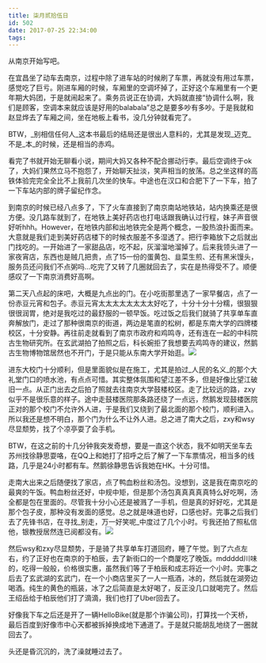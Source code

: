 ```yaml
---
title: 柒月贰拾伍日
id: 502
date: 2017-07-25 22:34:00
tags:
---
```


从南京开始写吧。

在宜昌坐了动车去南京，过程中除了进车站的时候刷了车票，再就没有用过车票，感觉吃了巨亏。刚进车厢的时候，车厢里的空调坏掉了，正好这个车厢里有一个更年期大妈团，于是就闹起来了。乘务员说正在协调，大妈就直接“协调什么啊，我们是顾客，空调本来就应该是好用的balabala”总之是要多吵有多吵。于是我就和赵显烨去了车厢之间，坐在地板上看书，没几分钟就看完了。

BTW，_别相信任何人_这本书最后的结局还是很出人意料的，尤其是发现_迈克_不是_本_的时候，还是相当的赤鸡。

看完了书就开始无聊看小说，期间大妈又各种不配合挪动行李。最后空调终于ok了，大妈们果然立马不抱怨了，开始聊天扯淡，笑声相当的放荡。总之坐这样的高铁体验完完全全比不上我前几次坐的快车。中途也在汉口和合肥下了一下车，拍了一下车站内部的牌子留纪作念。

到南京的时候已经八点多了，下了火车直接到了南京南站地铁站，站内换乘还是很方便。没几路车就到了，在地铁上美好药店也打电话跟我确认过行程，妹子声音很好听hhh。However，在地铁内部和出地铁完全是两个概念，一股热浪扑面而来。大意就是我们走到美好药店楼下的时候衣服差不多湿透了。把行李箱放下之后就出门找吃的。一开始进了一家甜品店，吃不起，灰溜溜地溜掉了。后来我领头进了一家夜宵店，东西也是贼几把贵，点了15一份的蛋黄包、韭菜生煎、还有黑米馒头，服务员还问我们不点粥吗...吃完了又转了几圈就回去了，实在是热得受不了。顺便感叹了一下南京消费好高啊。

第二天八点起的床吧，大概是九点出的门。在小吃街那里选了一家早餐店，点了一份赤豆元宵和包子。赤豆元宵太太太太太太太太好吃了，十分十分十分糯，很狠狠很很润胃，绝对是我吃过的最舒服的一顿早饭。吃过饭之后我们就骑了共享单车直奔解放门，走过了那种很南京的街道，两边是笔直的松树，都是东南大学的四牌楼校区，十分安静。再往前走就看到了南京市政府和鸡鸣寺，还有连在一起的中科院古生物研究所。在玄武湖拍了拍照之后，科长婉拒了我想要去鸡鸣寺的建议，然鹅古生物博物馆居然也不开门，于是只能从东南大学开始逛。![](http://eremite-1252628011.cossh.myqcloud.com/wp-content/uploads/2017/07/20170725_101501.jpg)

进东大校门十分顺利，但是里面貌似是在施工，尤其是拍过_人民的名义_的那个大礼堂门口的喷水池，有点点可惜。其实整体氛围和望江差不多，但是好像比望江破旧一点。从正门出去之后拍了照就去往南京大学鼓楼校区。走了比较远的路，zxy似乎不是很乐意的样子。途中走鼓楼医院那条路还绕了一点远，然鹅发现鼓楼医院正对的那个校门不允许外人进，于是我们又绕到了最北面的那个校门，顺利进入。所以我还是想不明白，那个门为什么不让外人进。总之进了南大之后，zxy和wsy尽显颓势，找了个凉亭耍了会手机。

BTW，在这之前的十几分钟我突发奇想，要是一直这个状态，我不如明天坐车去苏州找徐静思耍咯，在QQ上和她打了招呼之后了解了一下车票情况，相当多的线路，几乎是24小时都有车。然鹅徐静思告诉我她在HK。十分可惜。

走南大出来之后随便找了家店，点了鸭血粉丝和汤包。没想到，这是我在南京吃的最爽的午饭。鸭血粉丝还好，中规中矩，但是那个汤包真真真真真特么好吃啊，汤全都是包在里面的。尽管我十分小心还是被溅了一手机，但是真的好好吃，尤其是那个包子皮，那种没有发面的感觉。总之就是味道也好，口感也好。完事之后我们去了先锋书店，在寻找_别走，万一好笑呢_中度过了几个小时。亏我还拍了照私信他，银教授居然连已阅都没有。![](http://eremite-1252628011.cossh.myqcloud.com/wp-content/uploads/2017/08/2017-07-27-01.00.59-1.jpg)

然后wsy和zxy尽显颓势，于是骑了共享单车打道回府，睡了午觉。到了六点左右，约了正好也在南京的于柏辰，去了新街口的一个商厦吃了晚饭。mddddd川味的，吃得一般般，价格很实惠，虽然我们等了于柏辰和成志将近一个小时。完事之后去了玄武湖的玄武门，在一个小商店里买了一人一瓶酒，冰的，然后就在湖旁边喝酒。纯生的黄色的瓶装，冰了之后简直是太好喝了，反正没几口就喝完了。然后王绍岳给于柏辰他们打了滴滴，我们也打了Uber回去了。

好像我下车之后还是开了一辆HelloBike(就是那个诈骗公司)，打算找一个天桥，最后百度到好像市中心天都被拆掉换成地下通道了。于是就只能胡乱地绕了一圈就回去了。

头还是昏沉沉的，洗了澡就睡过去了。
